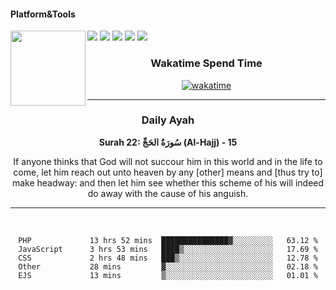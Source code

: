 #### Platform&Tools

[![](https://img.shields.io/badge/-NPM-cb3837?style=flat-square&logo=npm&logoColor=white)](https://npmjs.com/)
[![](https://img.shields.io/badge/PHP-777BB4?style=flat-square&logo=php&logoColor=white)](https://nodejs.org/)
[![](https://img.shields.io/badge/Julia-9558B2?style=flat-square&logo=julia&logoColor=white)](https://nodejs.org/)
<img src="https://avatars.githubusercontent.com/u/31664438?v=4" width="120" align="left">
[![](https://img.shields.io/badge/-Node.js-43853d?style=flat-square&logo=node.js&logoColor=ffffff)](https://nodejs.org/)
[![](https://img.shields.io/badge/Visual_Studio_Code-0078D4?style=flat-square&logo=visual%20studio%20code&logoColor=white)](https://nodejs.org/)

<center>
  
### Wakatime Spend Time 
  
[![wakatime](https://wakatime.com/badge/user/87646243-158a-4241-a3cb-668e1fa2dbb8.svg)](https://wakatime.com/@87646243-158a-4241-a3cb-668e1fa2dbb8)
               

_______ 
### Daily Ayah

<!--START_SECTION:quran-->

**Surah 22: سُورَةُ الحَجِّ (Al-Hajj) - 15**

If anyone thinks that God will not succour him in this world and in the life to come, let him reach out unto heaven by any [other] means and [thus try to] make headway: and then let him see whether this scheme of his will indeed do away with the cause of his anguish.
 <!--END_SECTION:quran-->

  
                       
                                             
_______

&nbsp;&nbsp;     &nbsp;&nbsp;    &nbsp;&nbsp;   &nbsp;&nbsp;
 
<!--START_SECTION:waka-->

```text
PHP             13 hrs 52 mins  ███████████████▓░░░░░░░░░   63.12 %
JavaScript      3 hrs 53 mins   ████▒░░░░░░░░░░░░░░░░░░░░   17.69 %
CSS             2 hrs 48 mins   ███▒░░░░░░░░░░░░░░░░░░░░░   12.78 %
Other           28 mins         ▓░░░░░░░░░░░░░░░░░░░░░░░░   02.18 %
EJS             13 mins         ▒░░░░░░░░░░░░░░░░░░░░░░░░   01.01 %
```

<!--END_SECTION:waka-->
